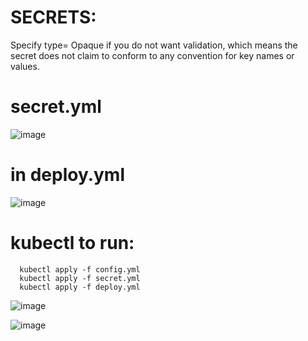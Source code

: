 # SECRETS:

Specify type= Opaque if you do not want validation, which means the secret does not claim to conform to any convention for key names or values.

# secret.yml
![image](https://user-images.githubusercontent.com/54719289/115090059-c2683d00-9f0b-11eb-99ed-b48280aa2c0a.png)

# in deploy.yml
![image](https://user-images.githubusercontent.com/54719289/115089229-b8ddd580-9f09-11eb-956a-5b43ac7c8ebf.png)

# kubectl to run:

      kubectl apply -f config.yml
      kubectl apply -f secret.yml
      kubectl apply -f deploy.yml
      
![image](https://user-images.githubusercontent.com/54719289/115089991-89c86380-9f0b-11eb-9a9e-d322b2a65be4.png)

![image](https://user-images.githubusercontent.com/54719289/115090024-a5cc0500-9f0b-11eb-89b8-8993dcb0bba2.png)
